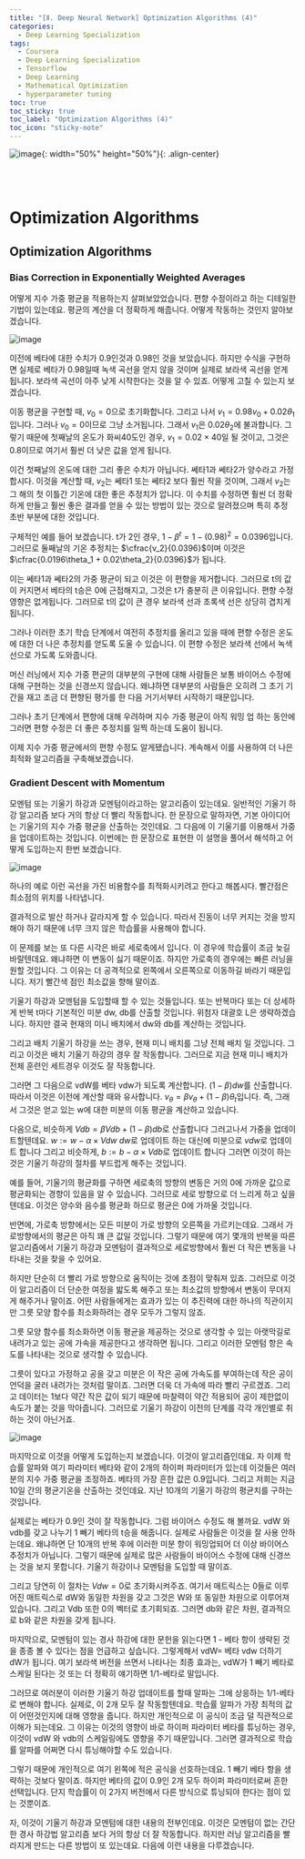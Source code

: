 ```yaml
---
title: "[Ⅱ. Deep Neural Network] Optimization Algorithms (4)"
categories:
  - Deep Learning Specialization
tags:
  - Coursera
  - Deep Learning Specialization
  - Tensorflow
  - Deep Learning
  - Mathematical Optimization
  - hyperparameter tuning
toc: true
toc_sticky: true
toc_label: "Optimization Algorithms (4)"
toc_icon: "sticky-note"
---
```


![image](https://user-images.githubusercontent.com/55765292/177095282-038ee3ed-f543-4793-9eff-f2d5ac239f36.png){: width="50%" height="50%"}{: .align-center}

<br><br>

# Optimization Algorithms

## Optimization Algorithms

### Bias Correction in Exponentially Weighted Averages
어떻게 지수 가중 평균을 적용하는지 살펴보았었습니다. 편향 수정이라고 하는 디테일한 기법이 있는데요. 평균의 계산을 더 정확하게 해줍니다. 어떻게 작동하는 것인지 알아보겠습니다.

![image](https://user-images.githubusercontent.com/55765292/178386506-95d83730-2135-45ed-b14f-7f45c87478b9.png)

이전에 베타에 대한 수치가 0.9인것과 0.98인 것을 보았습니다. 하지만 수식을 구현하면 실제로 베타가 0.98일때 녹색 곡선을 얻지 않을 것이며 실제로 보라색 곡선을 얻게 됩니다. 보라색 곡선이 아주 낮게 시작한다는 것을 알 수 있죠. 어떻게 고칠 수 있는지 보겠습니다.

이동 평균을 구현할 때, $v_0 = 0$으로 초기화합니다. 그리고 나서 $v_1 = 0.98v_0 + 0.02\theta_1$입니다. 그러나 $v_0 = 0$이므로 그냥 소거됩니다. 그래서 $v_1$은 $0.02\theta_2$에 불과합니다. 그렇기 때문에 첫째날의 온도가 화씨40도인 경우, $v_1 = 0.02 \times 40$일 될 것이고, 그것은 0.8이므로 여기서 훨씬 더 낮은 값을 얻게 됩니다.

이건 첫째날의 온도에 대한 그리 좋은 수치가 아닙니다. 쎄타1과 쎄타2가 양수라고 가정합시다. 이것을 계산할 때, $v_2$는 쎄타1 또는 쎄타2 보다 훨씬 작을 것이며, 그래서 $v_2$는 그 해의 첫 이틀간 기온에 대한 좋은 추정치가 압니다. 이 수치를 수정하면 훨씬 더 정확하게 만들고 훨씬 좋은 결과를 얻을 수 있는 방법이 있는 것으로 알려졌으며 특히 추정 초반 부분에 대한 것입니다.

구체적인 예를 들어 보겠습니다. t가 2인 경우, $1 - \beta^t = 1 - (0.98)^2 = 0.0396$입니다. 그러므로 둘째날의 기온 추정치는 $\cfrac{v_2}{0.0396}$이며 이것은 $\cfrac{0.0196\theta_1 + 0.02\theta_2}{0.0396}$가 됩니다.

이는 쎄타1과 쎄타2의 가중 평균이 되고 이것은 이 편향을 제거합니다. 그러므로 t의 값이 커지면서 베타의 t승은 0에 근접해지고, 그것은 t가 충분히 큰 이유입니다. 편향 수정 영향은 없게됩니다. 그러므로 t의 값이 큰 경우 보라색 선과 초록색 선은 상당히 겹치게 됩니다.

그러나 이러한 초기 학습 단계에서 여전히 추정치를 올리고 있을 때에 편향 수정은 온도에 대한 더 나은 추정치를 얻도록 도울 수 있습니다. 이 편향 수정은 보라색 선에서 녹색 선으로 가도록 도와줍니다.

머신 러닝에서 지수 가중 편균의 대부분의 구현에 대해 사람들은 보통 바이어스 수정에 대해 구현하는 것을 신경쓰지 않습니다. 왜냐하면 대부분의 사람들은 오히려 그 초기 기간을 재고 조금 더 편향된 평가를 한 다음 거기서부터 시작하기 때문입니다.

그러나 초기 단계에서 편향에 대해 우려하며 지수 가중 평균이 아직 워밍 업 하는 동안에 그러면 편향 수정은 더 좋은 추정치를 일찍 하는데 도움이 됩니다.

이제 지수 가중 평균에서의 편향 수정도 알게됐습니다. 계속해서 이를 사용하여 더 나은 최적화 알고리즘을 구축해보겠습니다.


### Gradient Descent with Momentum
모멘텀 또는 기울기 하강과 모멘텀이라고하는 알고리즘이 있는데요. 일반적인 기울기 하강 알고리즘 보다 거의 항상 더 빨리 작동합니다. 한 문장으로 말하자면, 기본 아이디어는 기울기의 지수 가중 평균을 산출하는 것인데요. 그 다음에 이 기울기를 이용해서 가중을 업데이트하는 것입니다. 이번에는 한 문장으로 표현한 이 설명을 풀어서 해석하고 어떻게 도입하는지 한번 보겠습니다.

![image](https://user-images.githubusercontent.com/55765292/178394003-862ffbbd-a0a3-4514-97ed-4ae6f00f8c2f.png)

하나의 예로 이런 곡선을 가진 비용함수를 최적화시키려고 한다고 해봅시다. 빨간점은 최소점의 위치를 나타냅니다.

결과적으로 발산 하거나 갈라지게 할 수 있습니다. 따라서 진동이 너무 커지는 것을 방지해야 하기 때문에 너무 크지 않은 학습률을 사용해야 합니다.

이 문제를 보는 또 다른 시각은 바로 세로축에서 입니다. 이 경우에 학습률이 조금 늦길 바랄텐데요. 왜냐하면 이 변동이 싫기 때문이죠. 하지만 가로축의 경우에는 빠른 러닝을 원할 것입니다. 그 이유는 더 공격적으로 왼쪽에서 오른쪽으로 이동하길 바라기 때문입니다. 저기 빨간색 점인 최소값을 향해 말이죠.

기울기 하강과 모멘텀을 도입할때 할 수 있는 것들입니다. 또는 반복마다 또는 더 상세하게 반복 t마다 기본적인 미분 dw, db를 산출할 것입니다. 위첨자 대괄호 L은 생략하겠습니다. 하지만 결국 현재의 미니 배치에서 dw와 db를 계산하는 것입니다.

그리고 배치 기울기 하강을 쓰는 경우, 현재 미니 배치를 그냥 전체 배치 일 것입니다. 그리고 이것은 배치 기울기 하강의 경우 잘 작동합니다. 그러므로 지금 현재 미니 배치가 전체 훈련인 세트경우 이것도 잘 작동합니다.

그러면 그 다음으로 vdW를 베타 vdw가 되도록 계산합니다. $(1-\beta)dw$를 산출합니다. 따라서 이것은 이전에 계산할 때와 유사합니다. $v_{\theta} = \beta v_{\theta} + (1-\beta)\theta_t$입니다. 즉, 그래서 그것은 얻고 있는 w에 대한 미분의 이동 평균을 계산하고 있습니다.

다음으로, 비슷하게 $Vdb = \beta Vdb + (1-\beta)db$로 산출합니다 그러고나서 가중을 업데이트할텐데요. $w := w - \alpha \times Vdw$ $dw$로 업데이트 하는 대신에 미분으로 $vdw$로 업데이트 합니다 그리고 비슷하게, $b := b - \alpha \times Vdb$로 업데이트 합니다 그러면 이것이 하는 것은 기울기 하강의 절차를 부드럽게 해주는 것입니다.

예를 들어, 기울기의 평균화를 구하면 세로축의 방향의 변동은 거의 0에 가까운 값으로 평균화되는 경향이 있음을 알 수 있습니다. 그러므로 세로 방향으로 더 느리게 하고 싶을텐데요. 이것은 양수와 음수를 평균화 하므로 평균은 0에 가까울 것입니다.

반면에, 가로축 방향에서는 모든 미분이 가로 방향의 오른쪽을 가르키는데요. 그래서 가로방향에서의 평균은 아직 꽤 큰 값일 것입니다. 그렇기 때문에 여기 몇개의 반복을 따른 알고리즘에서 기울기 하강과 모멘텀이 결과적으로 세로방향에서 훨씬 더 작은 변동을 나타내는 것을 찾을 수 있어요.

하지만 단순히 더 빨리 가로 방향으로 움직이는 것에 초점이 맞춰져 있죠. 그러므로 이것이 알고리즘이 더 단순한 여정을 밟도록 해주고 또는 최소값의 방향에서 변동이 무뎌지게 해주거나 말이죠. 어떤 사람들에게는 효과가 있는 이 추진력에 대한 하나의 직관이지만 그릇 모양 함수를 최소화하려는 경우 모두가 그렇지 않죠.

그릇 모양 함수를 최소화하면 이동 평균을 제공하는 것으로 생각할 수 있는 아랫막길로 내려가고 있는 공에 가속을 제공한다고 생각하면 됩니다. 그리고 이러한 모멘텀 항은 속도를 나타내는 것으로 생각할 수 있습니다.

그릇이 있다고 가정하고 공을 갖고 미분은 이 작은 공에 가속도를 부여하는데 작은 공이 언덕을 굴러 내려가는 것처럼 말이죠. 그러면 더욱 더 가속에 따라 빨리 구르겠죠. 그리고 데이터는 1보다 약간 작은 값이 되기 때문에 마찰력이 약간 적용되어 공이 제한없이 속도가 붙는 것을 막아줍니다. 그러므로 기울기 하강이 이전의 단계를 각각 개인별로 취하는 것이 아닌거죠.

![image](https://user-images.githubusercontent.com/55765292/178394040-9fe480d9-cf56-4d1a-8d28-1ad83258f7a1.png)

마지막으로 이것을 어떻게 도입하는지 보겠습니다. 이것이 알고리즘인데요. 자 이제 학습률 알파와 여기 파라미터 베타와 같이 2개의 하이퍼 파라미터가 있는데 이것들은 여러분의 지수 가중 평균을 조정하죠. 베타의 가장 흔한 값은 0.9입니다. 그리고 저희는 지금 10일 간의 평균기온을 산출하는 것인데요. 지난 10개의 기울기 하강의 평균치를 구하는 것입니다.

실제로는 베타가 0.9인 것이 잘 작동합니다. 그럼 바이어스 수정도 해 볼까요. vdW 와 vdb를 갖고 나누기 1 빼기 베타의 t승을 해줍니다. 실제로 사람들은 이것을 잘 사용 안하는데요. 왜냐하면 단 10개의 반복 후에 이러한 미분 항이 워밍업되어 더 이상 바이어스 추정치가 아닙니다. 그렇기 때문에 실제로 많은 사람들이 바이어스 수정에 대해 신경쓰는 것을 보지 못합니다. 기울기 하강이나 모멘텀을 도입할 때 말이죠.

그리고 당연히 이 절차는 $Vdw = 0$로 초기화시켜주죠. 여기서 매트릭스는 0들로 이루어진 매트릭스로 dW와 동일한 차원을 갖고 그것은 W와 또 동일한 차원으로 이루어져 있습니다. 그리고 Vdb 또한 0의 벡터로 초기회되죠. 그러면 db와 같은 차원, 결과적으로 b와 같은 차원을 갖게 됩니다.

마지막으로, 모멘텀이 있는 경사 하강에 대한 문헌을 읽는다면 1 - 베타 항이 생략된 것을 종종 볼 수 있다는 점을 언급하고 싶습니다. 그렇게해서 vdW= 베타 vdw 더하기 dW가 됩니다. 여기 보라색 버전을 쓰면서 나타나는 최종 효과는, vdW가 1 빼기 베타로 스케일 된다는 것 또는 더 정확히 얘기하면 1/1-베타로 말입니다.

그러므로 여러분이 이러한 기울기 하강 업데이트를 할때 알파는 그에 상응하는 1/1-베타로 변해야 합니다. 실제로, 이 2개 모두 잘 작동할텐데요. 학습률 알파가 가장 최적의 값이 어떤것인지에 대해 영향을 줍니다. 하지만 개인적으로 이 공식이 조금 덜 직관적으로 이해가 되는데요. 그 이유는 이것의 영향이 바로 하이퍼 파라미터 베타를 튜닝하는 경우, 이것이 vdW 와 vdb의 스케일링에도 영향을 주기 때문입니다. 그러면 결과적으로 학습률 알파를 어쩌면 다시 튜닝해야할 수도 있습니다.

그렇기 때문에 개인적으로 여기 왼쪽에 적은 공식을 선호하는데요. 1 빼기 베타 항을 생략하는 것보다 말이죠. 하지만 베타의 값이 0.9인 2개 모두 하이퍼 파라미터로써 흔한 선택입니다. 단지 학습률이 이 2가지 버전에서 다른 방식으로 튜닝되야 한다는 점이 있는 것뿐이죠.

자, 이것이 기울기 하강과 모멘텀에 대한 내용의 전부인데요. 이것은 모멘텀이 없는 간단한 경사 하강법 알고리즘 보다 거의 항상 더 잘 작동합니다. 하지만 러닝 알고리즘을 빨라지게 만드는 다른 방법이 또 있는데요. 다음에 이런 내용을 다루겠습니다.
